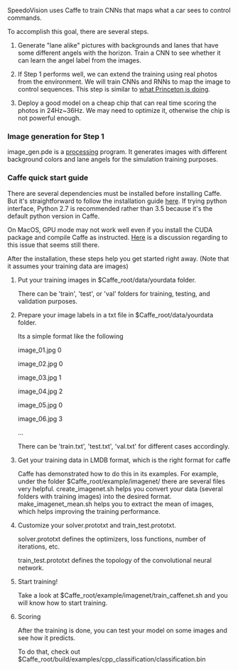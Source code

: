 SpeedoVision uses Caffe to train CNNs that maps what a car sees to control commands.

To accomplish this goal, there are several steps. 

1. Generate "lane alike" pictures with backgrounds and lanes that have some different 
angels with the horizon. Train a CNN to see whether it can learn the angel label from 
the images. 

2. If Step 1 performs well, we can extend the training using real photos from the 
environment. We will train CNNs and RNNs to map the image to control sequences. 
This step is similar to [what Princeton is doing](deepdriving.cs.princeton.edu).

3. Deploy a good model on a cheap chip that can real time scoring the photos in 24Hz~36Hz.
We may need to optimize it, otherwise the chip is not powerful enough. 

### Image generation for Step 1

image_gen.pde is a [processing](www.processing.org) program. It generates images with 
different background colors and lane angels for the simulation training purposes. 

### Caffe quick start guide

There are several dependencies must be installed before installing Caffe. But it's straightforward to
follow the installation guide [here](http://caffe.berkeleyvision.org/installation.html#compilation).
If trying python interface, Python 2.7 is recommended rather than 3.5 because it's the default python version in Caffe. 

On MacOS, GPU mode may not work well even if you install the CUDA package and compile Caffe as instructed. 
[Here](https://github.com/BVLC/caffe/issues/736) is a discussion regarding to this issue that seems still there. 

After the installation, these steps help you get started right away. (Note that it assumes your training data are images)

1. Put your training images in $Caffe_root/data/yourdata folder. 

	There can be 'train', 'test', or 'val' folders for training, testing, and validation purposes. 

2. Prepare your image labels in a txt file in $Caffe\_root/data/yourdata folder. 

	Its a simple format like the following

	image\_01.jpg 0 

	image\_02.jpg 0 

	image\_03.jpg 1

	image\_04.jpg 2

	image\_05.jpg 0

	image\_06.jpg 3

	...

	There can be 'train.txt', 'test.txt', 'val.txt' for different cases accordingly. 

3. Get your training data in LMDB format, which is the right format for caffe

	Caffe has demonstrated how to do this in its examples. For example, under the folder $Caffe\_root/example/imagenet/
	there are several files very helpful. create\_imagenet.sh helps you convert your data (several folders with training images)
	into the desired format. make\_imagenet\_mean.sh helps you to extract the mean of images, which helps improving the training
	performance. 

4. Customize your solver.prototxt and train\_test.prototxt.  

	solver.prototxt defines the optimizers, loss functions, number of iterations, etc. 

	train\_test.prototxt defines the topology of the convolutional neural network. 

5. Start training! 

	Take a look at $Caffe\_root/example/imagenet/train\_caffenet.sh and you will know how to start training.

6. Scoring

	After the training is done, you can test your model on some images and see how it predicts. 

	To do that, check out $Caffe\_root/build/examples/cpp\_classification/classification.bin
